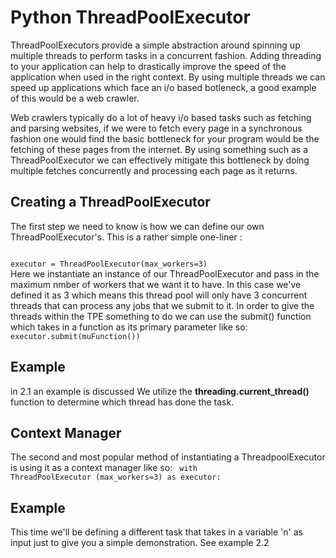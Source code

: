 # Python ThreadPoolExecutor

ThreadPoolExecutors provide a simple abstraction around spinning up multiple threads to perform tasks in a concurrent fashion. Adding threading to your application can help to drastically improve the speed of the application when used in the right context. By using multiple threads we can speed up applications which face an i/o based botleneck, a good example of this would be a web crawler.

Web crawlers typically do a lot of heavy i/o based tasks such as fetching and parsing websites, if we were to fetch every page in a synchronous fashion one would find the basic bottleneck for your program would be the fetching of these pages from the internet. By using something such as a ThreadPoolExecutor we can effectively mitigate this bottleneck by doing multiple fetches concurrently and processing each page as it returns.

## Creating a ThreadPoolExecutor
The first step we need to know is how we can define our own ThreadPoolExecutor's. This is a rather simple one-liner : 

<code>
executor = ThreadPoolExecutor(max_workers=3)
</code>
Here we instantiate an instance of our ThreadPoolExecutor and pass in the maximum nmber of workers that we want it to have. In this case we've defined it as 3 which means this thread pool will only have 3 concurrent threads that can process any jobs that we submit to it.
In order to give the threads within the TPE something to do we can use the submit() function which takes in a function as its primary parameter like so:
<code>
executor.submit(muFunction())
</code>

## Example
in 2.1 an example is discussed
We utilize the <b>threading.current_thread()</b> function to determine which thread has done the task.


## Context Manager
The second and most popular method of instantiating a ThreadpoolExecutor is using it as a  context manager like so:
<code>
with ThreadPoolExecutor (max_workers=3) as executor:
</code>

## Example
This time we'll be defining a different task that takes in a variable 'n' as input just to give you a simple demonstration.
See example 2.2 